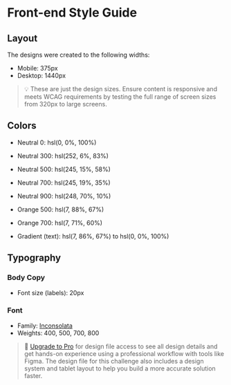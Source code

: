 # Front-end Style Guide

## Layout

The designs were created to the following widths:

- Mobile: 375px
- Desktop: 1440px

> 💡 These are just the design sizes. Ensure content is responsive and meets WCAG requirements by testing the full range of screen sizes from 320px to large screens.

## Colors

- Neutral 0: hsl(0, 0%, 100%)
- Neutral 300: hsl(252, 6%, 83%)
- Neutral 500: hsl(245, 15%, 58%)
- Neutral 700: hsl(245, 19%, 35%)
- Neutral 900: hsl(248, 70%, 10%)

- Orange 500: hsl(7, 88%, 67%)
- Orange 700: hsl(7, 71%, 60%)

- Gradient (text): hsl(7, 86%, 67%) to hsl(0, 0%, 100%)

## Typography 

### Body Copy

- Font size (labels): 20px 

### Font

- Family: [Inconsolata](https://fonts.google.com/specimen/Inconsolata)
- Weights: 400, 500, 700, 800

> 💎 [Upgrade to Pro](https://www.frontendmentor.io/pro?ref=style-guide) for design file access to see all design details and get hands-on experience using a professional workflow with tools like Figma. The design file for this challenge also includes a design system and tablet layout to help you build a more accurate solution faster.